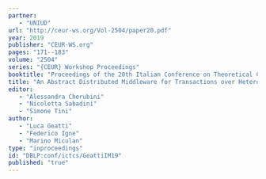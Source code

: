 ```yaml
---
partner: 
   - "UNIUD"
url: "http://ceur-ws.org/Vol-2504/paper20.pdf"
year: 2019
publisher: "CEUR-WS.org"
pages: "171--183"
volume: "2504"
series: "{CEUR} Workshop Proceedings"
booktitle: "Proceedings of the 20th Italian Conference on Theoretical Computer Science, {ICTCS} 2019, Como, Italy, September 9-11, 2019"
title: "An Abstract Distributed Middleware for Transactions over Heterogeneous Stores"
editor: 
   - "Alessandra Cherubini"
   - "Nicoletta Sabadini"
   - "Simone Tini"
author: 
   - "Luca Geatti"
   - "Federico Igne"
   - "Marino Miculan"
type: "inproceedings"
id: "DBLP:conf/ictcs/GeattiIM19"
published: "true"
---
```

